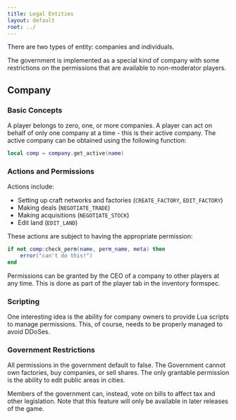 ```yaml
---
title: Legal Entities
layout: default
root: ../
---
```


There are two types of entity: companies and individuals.

The government is implemented as a special kind of company with some restrictions
on the permissions that are available to non-moderator players.


## Company

### Basic Concepts

A player belongs to zero, one, or more companies.
A player can act on behalf of only one company at
a time - this is their active company. The active company can be obtained using the following function:

```lua
local comp = company.get_active(name)
```

### Actions and Permissions

Actions include:

* Setting up craft networks and factories (`CREATE_FACTORY`, `EDIT_FACTORY`)
* Making deals (`NEGOTIATE_TRADE`)
* Making acquisitions (`NEGOTIATE_STOCK`)
* Edit land (`EDIT_LAND`)

These actions are subject to having the appropriate permission:

```lua
if not comp:check_perm(name, perm_name, meta) then
	error("can't do this!")
end
```

Permissions can be granted by the CEO of a company to other
players at any time. This is done as part of the player tab
in the inventory formspec.

### Scripting

One interesting idea is the ability for company owners to provide Lua scripts
to manage permissions. This, of course, needs to be properly managed to avoid
DDoSes.

### Government Restrictions

All permissions in the government default to false.
The Government cannot own factories, buy companies, or sell shares.
The only grantable permission is the ability to edit public areas in cities.

Members of the government can, instead, vote on bills to affect tax and other
legislation. Note that this feature will only be available in later releases
of the game.
